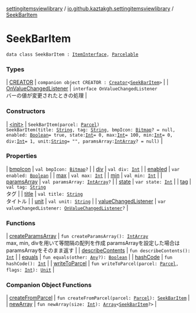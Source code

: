 [settingitemsviewlibrary](../../index.md) / [io.github.kaztakgh.settingitemsviewlibrary](../index.md) / [SeekBarItem](./index.md)

# SeekBarItem

`data class SeekBarItem : `[`ItemInterface`](../-item-interface/index.md)`, `[`Parcelable`](https://developer.android.com/reference/android/os/Parcelable.html)

### Types

| [CREATOR](-c-r-e-a-t-o-r/index.md) | `companion object CREATOR : `[`Creator`](https://developer.android.com/reference/android/os/Parcelable/Creator.html)`<`[`SeekBarItem`](./index.md)`>` |
| [OnValueChangedListener](-on-value-changed-listener/index.md) | `interface OnValueChangedListener`<br>バーの値が変更されたときの処理 |

### Constructors

| [&lt;init&gt;](-init-.md) | `SeekBarItem(parcel: `[`Parcel`](https://developer.android.com/reference/android/os/Parcel.html)`)`<br>`SeekBarItem(title: `[`String`](https://kotlinlang.org/api/latest/jvm/stdlib/kotlin/-string/index.html)`, tag: `[`String`](https://kotlinlang.org/api/latest/jvm/stdlib/kotlin/-string/index.html)`, bmpIcon: `[`Bitmap`](https://developer.android.com/reference/android/graphics/Bitmap.html)`? = null, enabled: `[`Boolean`](https://kotlinlang.org/api/latest/jvm/stdlib/kotlin/-boolean/index.html)` = true, state: `[`Int`](https://kotlinlang.org/api/latest/jvm/stdlib/kotlin/-int/index.html)` = 0, max: `[`Int`](https://kotlinlang.org/api/latest/jvm/stdlib/kotlin/-int/index.html)` = 100, min: `[`Int`](https://kotlinlang.org/api/latest/jvm/stdlib/kotlin/-int/index.html)` = 0, div: `[`Int`](https://kotlinlang.org/api/latest/jvm/stdlib/kotlin/-int/index.html)` = 1, unit: `[`String`](https://kotlinlang.org/api/latest/jvm/stdlib/kotlin/-string/index.html)` = "", paramsArray: `[`IntArray`](https://kotlinlang.org/api/latest/jvm/stdlib/kotlin/-int-array/index.html)`? = null)` |

### Properties

| [bmpIcon](bmp-icon.md) | `val bmpIcon: `[`Bitmap`](https://developer.android.com/reference/android/graphics/Bitmap.html)`?` |
| [div](div.md) | `val div: `[`Int`](https://kotlinlang.org/api/latest/jvm/stdlib/kotlin/-int/index.html) |
| [enabled](enabled.md) | `var enabled: `[`Boolean`](https://kotlinlang.org/api/latest/jvm/stdlib/kotlin/-boolean/index.html) |
| [max](max.md) | `val max: `[`Int`](https://kotlinlang.org/api/latest/jvm/stdlib/kotlin/-int/index.html) |
| [min](min.md) | `val min: `[`Int`](https://kotlinlang.org/api/latest/jvm/stdlib/kotlin/-int/index.html) |
| [paramsArray](params-array.md) | `val paramsArray: `[`IntArray`](https://kotlinlang.org/api/latest/jvm/stdlib/kotlin/-int-array/index.html)`?` |
| [state](state.md) | `var state: `[`Int`](https://kotlinlang.org/api/latest/jvm/stdlib/kotlin/-int/index.html) |
| [tag](tag.md) | `val tag: `[`String`](https://kotlinlang.org/api/latest/jvm/stdlib/kotlin/-string/index.html)<br>タグ |
| [title](title.md) | `val title: `[`String`](https://kotlinlang.org/api/latest/jvm/stdlib/kotlin/-string/index.html)<br>タイトル |
| [unit](unit.md) | `val unit: `[`String`](https://kotlinlang.org/api/latest/jvm/stdlib/kotlin/-string/index.html) |
| [valueChangedListener](value-changed-listener.md) | `var valueChangedListener: `[`OnValueChangedListener`](-on-value-changed-listener/index.md)`?` |

### Functions

| [createParamsArray](create-params-array.md) | `fun createParamsArray(): `[`IntArray`](https://kotlinlang.org/api/latest/jvm/stdlib/kotlin/-int-array/index.html)<br>max, min, divを用いて等間隔の配列を作成 paramsArrayを設定した場合はparamsArrayをそのまま返す |
| [describeContents](describe-contents.md) | `fun describeContents(): `[`Int`](https://kotlinlang.org/api/latest/jvm/stdlib/kotlin/-int/index.html) |
| [equals](equals.md) | `fun equals(other: `[`Any`](https://kotlinlang.org/api/latest/jvm/stdlib/kotlin/-any/index.html)`?): `[`Boolean`](https://kotlinlang.org/api/latest/jvm/stdlib/kotlin/-boolean/index.html) |
| [hashCode](hash-code.md) | `fun hashCode(): `[`Int`](https://kotlinlang.org/api/latest/jvm/stdlib/kotlin/-int/index.html) |
| [writeToParcel](write-to-parcel.md) | `fun writeToParcel(parcel: `[`Parcel`](https://developer.android.com/reference/android/os/Parcel.html)`, flags: `[`Int`](https://kotlinlang.org/api/latest/jvm/stdlib/kotlin/-int/index.html)`): `[`Unit`](https://kotlinlang.org/api/latest/jvm/stdlib/kotlin/-unit/index.html) |

### Companion Object Functions

| [createFromParcel](create-from-parcel.md) | `fun createFromParcel(parcel: `[`Parcel`](https://developer.android.com/reference/android/os/Parcel.html)`): `[`SeekBarItem`](./index.md) |
| [newArray](new-array.md) | `fun newArray(size: `[`Int`](https://kotlinlang.org/api/latest/jvm/stdlib/kotlin/-int/index.html)`): `[`Array`](https://kotlinlang.org/api/latest/jvm/stdlib/kotlin/-array/index.html)`<`[`SeekBarItem`](./index.md)`?>` |

